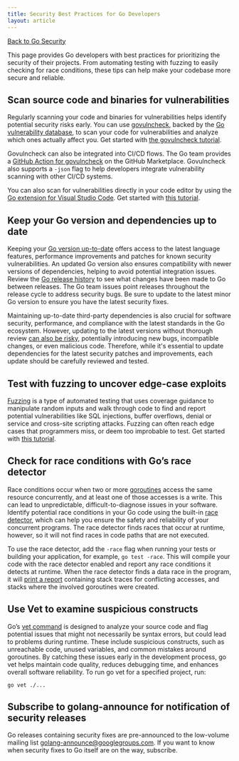 ```yaml
---
title: Security Best Practices for Go Developers
layout: article
---
```


[Back to Go Security](/security)

This page provides Go developers with best practices for prioritizing the
security of their projects. From automating testing with fuzzing to easily
checking for race conditions, these tips can help make your codebase more
secure and reliable.

## Scan source code and binaries for vulnerabilities

Regularly scanning your code and binaries for vulnerabilities helps identify
potential security risks early.
You can use [govulncheck](https://pkg.go.dev/golang.org/x/vuln/cmd/govulncheck),
backed by the [Go vulnerability database](https://pkg.go.dev),
to scan your code for vulnerabilities and analyze which ones actually affect you.
Get started with [the govulncheck tutorial](https://go.dev/doc/tutorial/govulncheck).

Govulncheck can also be integrated into CI/CD flows.
The Go team provides a
[GitHub Action for govulncheck](https://github.com/marketplace/actions/golang-govulncheck-action)
on the GitHub Marketplace.
Govulncheck also supports a `-json` flag to help developers integrate vulnerability
scanning with other CI/CD systems.

You can also scan for vulnerabilities directly in your code editor by using
the [Go extension for Visual Studio Code](https://go.dev/security/vuln/editor).
Get started with [this tutorial](https://go.dev/doc/tutorial/govulncheck-ide).

## Keep your Go version and dependencies up to date

Keeping your [Go version up-to-date](https://go.dev/doc/install) offers
access to the latest language features,
performance improvements and patches for known security vulnerabilities.
An updated Go version also ensures compatibility with newer versions of dependencies,
helping to avoid potential integration issues.
Review the [Go release history](https://go.dev/doc/devel/release) to see
what changes have been made to Go between releases.
The Go team issues point releases throughout the release cycle to address security bugs.
Be sure to update to the latest minor Go version to ensure you have the
latest security fixes.

Maintaining up-to-date third-party dependencies is also crucial for software security,
performance, and compliance with the latest standards in the Go ecosystem.
However, updating to the latest versions without thorough review
[can also be risky](https://research.swtch.com/npm-colors),
potentially introducing new bugs, incompatible changes,
or even malicious code.
Therefore, while it's essential to update dependencies for the latest security
patches and improvements,
each update should be carefully reviewed and tested.

## Test with fuzzing to uncover edge-case exploits

[Fuzzing](https://go.dev/security/fuzz) is a type of automated testing that
uses coverage guidance to manipulate random inputs and walk through code
to find and report potential vulnerabilities like SQL injections,
buffer overflows, denial or service and cross-site scripting attacks.
Fuzzing can often reach edge cases that programmers miss,
or deem too improbable to test.
Get started with [this tutorial](https://go.dev/doc/tutorial/fuzz).

## Check for race conditions with Go’s race detector

Race conditions occur when two or more [goroutines](https://go.dev/tour/concurrency/1)
access the same resource concurrently,
and at least one of those accesses is a write.
This can lead to unpredictable, difficult-to-diagnose issues in your software.
Identify potential race conditions in your Go code using the built-in
[race detector](https://go.dev/doc/articles/race_detector),
which can help you ensure the safety and reliability of your concurrent programs.
The race detector finds races that occur at runtime,
however, so it will not find races in code paths that are not executed.

To use the race detector, add the `-race` flag when running your tests or
building your application,
for example, `go test -race`.
This will compile your code with the race detector enabled and report any
race conditions it detects at runtime.
When the race detector finds a data race in the program, it will
[print a report](https://go.dev/doc/articles/race_detector#report-format)
containing stack traces for conflicting accesses,
and stacks where the involved goroutines were created.

## Use Vet to examine suspicious constructs

Go’s [vet command](https://pkg.go.dev/cmd/vet) is designed to analyze
your source code and flag potential issues that might not necessarily be syntax errors,
but could lead to problems during runtime.
These include suspicious constructs, such as unreachable code,
unused variables, and common mistakes around goroutines.
By catching these issues early in the development process,
go vet helps maintain code quality, reduces debugging time,
and enhances overall software reliability.
To run go vet for a specified project, run:

```
go vet ./...
```

## Subscribe to golang-announce for notification of security releases

Go releases containing security fixes are pre-announced to the low-volume
mailing list [golang-announce@googlegroups.com](https://groups.google.com/group/golang-announce).
If you want to know when security fixes to Go itself are on the way, subscribe.
